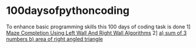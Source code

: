 # 100daysofpythoncoding
To enhance basic programming skills this 100 days of coding task is done
1] [Maze Completion Using Left Wall And Right Wall Algorithms](day001.md)
2] [a) sum of 3 numbers b) area of right angled triangle](day002.md)
